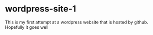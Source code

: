 # wordpress-site-1
This is my first attempt at a wordpress website that is hosted by github.
Hopefully it goes well
